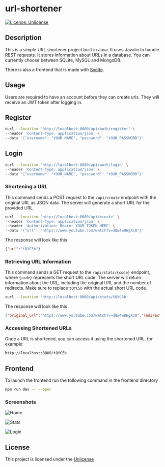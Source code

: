 # url-shortener
[![License: Unlicense](https://img.shields.io/badge/license-Unlicense-blue.svg)](http://unlicense.org/)

## Description

This is a simple URL shortener project built in Java. It uses Javalin to handle REST requests. It stores information about URLs in a database.
You can currently choose between SQLite, MySQL and MongoDB.

There is also a frontend that is made with [Svelte](https://github.com/sveltejs/svelte).

## Usage

Users are required to have an account before they can create urls. They will receive an JWT token after logging in.

## Register
```bash
curl --location 'http://localhost:8080/api/auth/register' \
--header 'Content-Type: application/json' \
--data '{"username": "YOUR_NAME", "password": "YOUR_PASSWORD"}'
```

## Login
```bash
curl --location 'http://localhost:8080/api/auth/login' \
--header 'Content-Type: application/json' \
--data '{"username": "YOUR_NAME", "password": "YOUR_PASSWORD"}'
```

### Shortening a URL

This command sends a POST request to the `/api/create` endpoint with the original URL as JSON data. The server will generate a short URL for the provided URL.

```bash
curl --location 'http://localhost:8080/api/create' \
--header 'Content-Type: application/json' \
--header 'Authorization: Bearer YOUR_TOKEN_HERE' \
--data '{"url": "https://www.youtube.com/watch?v=dQw4w9WgXcQ"}'
```

The response will look like this
```json
{"url":"tQYC5b"}
```

### Retrieving URL Information

This command sends a GET request to the `/api/stats/{code}` endpoint, where `{code}` represents the short URL code. The server will return information about the URL, including the original URL and the number of redirects.
Make sure to replace `tQYC5b` with the actual short URL code.
```bash
curl --location 'http://localhost:8080/api/stats/tQYC5b'
```

The response will look like this
```json
{"original_url":"https://www.youtube.com/watch?v=dQw4w9WgXcQ","redirects":0,"shortened_url":"tQYC5b"}
```

### Accessing Shortened URLs

Once a URL is shortened, you can access it using the shortened URL, for example:

```bash
http://localhost:8080/tQYC5b
```

## Frontend

To launch the frontend run the following command in the frontend directory
```bash
npm run dev -- --open
```

### Screenshots

![Home](https://github.com/janbnz/url-shortener/assets/23404813/7f7cccb7-6c3c-42b8-b34b-425fd7c3c3e1)

![Stats](https://github.com/janbnz/url-shortener/assets/23404813/027a5cef-9faa-400d-be12-d8cadbf150c4)

![Login](https://github.com/janbnz/url-shortener/assets/23404813/f0207b99-c65f-4b20-b6d1-695ea90f42cd)

## License

This project is licensed under the [Unlicense](http://unlicense.org/)
